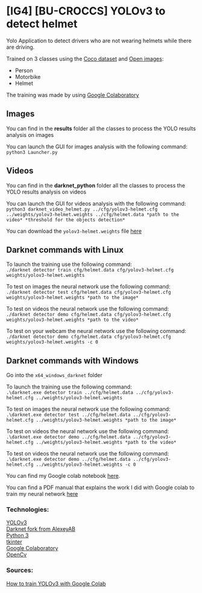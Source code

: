 # [IG4] [BU-CROCCS] YOLOv3 to detect helmet

Yolo Application to detect drivers who are not wearing helmets while there are driving.

Trained on 3 classes using the [Coco dataset](https://cocodataset.org/#home) and [Open images](https://storage.googleapis.com/openimages/web/download.html):

* Person
* Motorbike
* Helmet

The training was made by using [Google Colaboratory](https://colab.research.google.com)

## Images

You can find in the **results** folder all the classes to process the YOLO results analysis on images

You can launch the GUI for images analysis with the following command:
`python3 Launcher.py`

## Videos

You can find in the **darknet_python** folder all the classes to process the YOLO results analysis on videos 

You can launch the GUI for videos analysis with the following command:
`python3 darknet_video_helmet.py ../cfg/yolov3-helmet.cfg ../weights/yolov3-helmet.weights ../cfg/helmet.data *path to the video* *threshold for the objects detection*`

You can download the `yolov3-helmet.weights` file [here](https://drive.google.com/file/d/12ltZYcccMbaYrAJmzhgj6IbwMraV2VqV/view?usp=sharing)

## Darknet commands with Linux

To launch the training use the following command:<br/>
`./darknet detector train cfg/helmet.data cfg/yolov3-helmet.cfg weights/yolov3-helmet.weights`

To test on images the neural network use the following command:<br/>
`./darknet detector test cfg/helmet.data cfg/yolov3-helmet.cfg weights/yolov3-helmet.weights *path to the image*`

To test on videos the neural network use the following command:<br/>
`./darknet detector demo cfg/helmet.data cfg/yolov3-helmet.cfg weights/yolov3-helmet.weights *path to the video*`

To test on your webcam the neural network use the following command:<br/>
`./darknet detector demo cfg/helmet.data cfg/yolov3-helmet.cfg weights/yolov3-helmet.weights -c 0`

## Darknet commands with Windows

Go into the `x64_windows_darknet` folder

To launch the training use the following command:<br/>
`.\darknet.exe detector train ../cfg/helmet.data ../cfg/yolov3-helmet.cfg ../weights/yolov3-helmet.weights`

To test on images the neural network use the following command:<br/>
`.\darknet.exe detector test ../cfg/helmet.data ../cfg/yolov3-helmet.cfg ../weights/yolov3-helmet.weights *path to the image*`

To test on videos the neural network use the following command:<br/>
`.\darknet.exe detector demo ../cfg/helmet.data ../cfg/yolov3-helmet.cfg ../weights/yolov3-helmet.weights *path to the video*`

To test on videos the neural network use the following command:<br/>
`.\darknet.exe detector demo ../cfg/helmet.data ../cfg/yolov3-helmet.cfg ../weights/yolov3-helmet.weights -c 0`


You can find my Google colab notebook [here](https://colab.research.google.com/drive/18G9Vvop254As43gVXhPCXvP-6u6lsgqD).


You can find a PDF manual that explains the work I did with Google colab to train my neural network [here](https://github.com/Alexis559/IG4_BU-CROCCS_YOLO_HELMET_DETECTION/blob/master/How%20to%20train%20YOLOv3%20with%20Google%20Colab.pdf)



### Technologies:
[YOLOv3](https://pjreddie.com/darknet/yolo/)<br/>
[Darknet fork from AlexeyAB](https://github.com/AlexeyAB/darknet)<br/>
[Python 3](https://www.python.org/download/releases/3.0/)<br/>
[tkinter](https://docs.python.org/3/library/tkinter.html#module-tkinter)<br/>
[Google Colaboratory](https://colab.research.google.com/notebooks/welcome.ipynb)<br/>
[OpenCv](https://opencv.org/)

### Sources:
[How to train YOLOv3 with Google Colab](https://colab.research.google.com/drive/1lTGZsfMaGUpBG4inDIQwIJVW476ibXk_#scrollTo=Cqo1gtPX6BXO)
